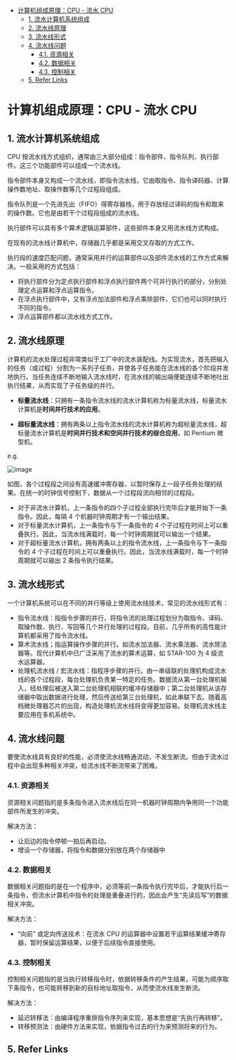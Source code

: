 - [计算机组成原理：CPU - 流水 CPU](#计算机组成原理cpu---流水-cpu)
  - [1. 流水计算机系统组成](#1-流水计算机系统组成)
  - [2. 流水线原理](#2-流水线原理)
  - [3. 流水线形式](#3-流水线形式)
  - [4. 流水线问题](#4-流水线问题)
    - [4.1. 资源相关](#41-资源相关)
    - [4.2. 数据相关](#42-数据相关)
    - [4.3. 控制相关](#43-控制相关)
  - [5. Refer Links](#5-refer-links)

# 计算机组成原理：CPU - 流水 CPU

## 1. 流水计算机系统组成

CPU 按流水线方式组织，通常由三大部分组成：指令部件、指令队列、执行部件。这三个功能部件可以组成一个流水线。

指令部件本身又构成一个流水线，即指令流水线，它由取指令、指令译码器、计算操作数地址、取操作数等几个过程段组成。

指令队列是一个先进先出（FIFO）得寄存器栈，用于存放经过译码的指令和取来的操作数。它也是由若干个过程段组成的流水线。

执行部件可以具有多个算术逻辑运算部件，这些部件本身又用流水线方式构成。

在现有的流水线计算机中，存储器几乎都是采用交叉存取的方式工作。

执行段的速度匹配问题，通常采用并行的运算部件以及部件流水线的工作方式来解决。一般采用的方式包括：
- 将执行部件分为定点执行部件和浮点执行部件两个可并行执行的部分，分别处理定点运算和浮点运算指令。
- 在浮点执行部件中，又有浮点加法部件和浮点乘除部件，它们也可以同时执行不同的指令。
- 浮点运算部件都以流水线方式工作。

## 2. 流水线原理

计算机的流水处理过程非常类似于工厂中的流水装配线。为实现流水，首先把输入的任务（或过程）分割为一系列子任务，并使各子任务能在流水线的各个阶段并发地执行。当任务连续不断地输入流水线时，在流水线的输出端便能连续不断地吐出执行结果，从而实现了子任务级的并行。

- **标量流水线**：只拥有一条指令流水线的流水计算机称为标量流水线，标量流水计算机是**时间并行技术的应用**。

- **超标量流水线**：拥有两条以上指令流水线的流水计算机称为超标量流水线，超标量流水计算机是**时间并行技术和空间并行技术的综合应用**，如 Pentium 微型机。

e.g.

![image](http://img.cdn.firejq.com/jpg/2019/2/11/139f625359752c5ebd0410a22e40b7ea.jpg)

如图，各个过程段之间设有高速缓冲寄存器，以暂时保存上一段子任务处理的结果。在统一的时钟信号控制下，数据从一个过程段流向相邻的过程段。

- 对于非流水计算机，上一条指令的四个子过程全部执行完毕后才能开始下一条指令。因此，每隔 4 个机器时钟周期才有一个输出结果。
- 对于标量流水计算机，上一条指令与下一条指令的 4 个子过程在时间上可以重叠执行。因此，当流水线满载时，每一个时钟周期就可以输出一个结果。
- 对于超标量流水计算机，拥有两条以上的指令流水线，上一条指令与下一条指令的 4 个子过程在时间上可以重叠执行。因此，当流水线满载时，每一个时钟周期就可以输出 2 条指令执行结果。

## 3. 流水线形式

一个计算机系统可以在不同的并行等级上使用流水线技术，常见的流水线形式有：
- 指令流水线：指指令步骤的并行，将指令流的处理过程划分为取指令、译码、取操作数、执行、写回等几个并行处理的过程段。目前，几乎所有的高性能计算机都采用了指令流水线。
- 算术流水线；指运算操作步骤的并行。如流水加法器、流水乘法器、流水除法器等。现代计算机中已广泛采用了流水的算术运算，如 STAR-100 为 4 级流水运算器。
- 处理机流水线 / 宏流水线：指程序步骤的并行。由一串级联的处理机构成流水线的各个过程段，每台处理机负责某一特定的任务。数据流从第一台处理机输入，经处理后被送入第二台处理机相联的缓冲存储器中；第二台处理机从该存储器中取出数据进行处理，然后传送给第三台处理机，如此串联下去。随着高档微处理器芯片的出现，构造处理机流水线将变得更加容易。处理机流水线主要应用在多机系统中。

## 4. 流水线问题

要使流水线具有良好的性能，必须使流水线畅通流动，不发生断流。但由于流水过程中会出现多种相关冲突，给流水线不断流带来了困难。

### 4.1. 资源相关

资源相关问题指的是多条指令进入流水线后在同一机器时钟周期内争用同一个功能部件所发生的冲突。

解决方法：
- 让后边的指令停顿一拍后再启动。
- 增设一个存储器，将指令和数据分别放在两个存储器中

### 4.2. 数据相关

数据相关问题指的是在一个程序中，必须等前一条指令执行完毕后，才能执行后一条指令，但流水计算机中指令的处理是重叠进行的，因此会产生“先读后写”的数据相关冲突。

解决方法：
- “向前” 或定向传送技术：在流水 CPU 的运算器中设置若干运算结果缓冲寄存器，暂时保留运算结果，以便于后续指令直接使用。

### 4.3. 控制相关

控制相关问题指的是当执行转移指令时，依据转移条件的产生结果，可能为顺序取下条指令，也可能转移到新的目标地址取指令，从而使流水线发生断流。

解决方法：
- 延迟转移法：由编译程序重排指令序列来实现，基本思想是“先执行再转移”。
- 转移预测法：由硬件方法来实现，依据指令过去的行为来预测将来的行为。

## 5. Refer Links
